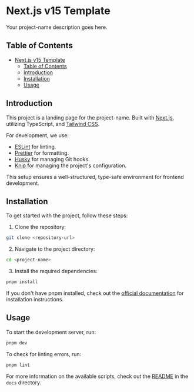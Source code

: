 # Next.js v15 Template

Your project-name description goes here.

## Table of Contents

- [Next.js v15 Template](#nextjs-v15-template)
  - [Table of Contents](#table-of-contents)
  - [Introduction](#introduction)
  - [Installation](#installation)
  - [Usage](#usage)

## Introduction

This project is a landing page for the project-name. Built with [Next.js](https://nextjs.org/), utilizing TypeScript, and [Tailwind CSS](https://tailwindcss.com/).

For development, we use:

- [ESLint](https://eslint.org/) for linting.
- [Prettier](https://prettier.io/) for formatting.
- [Husky](https://typicode.github.io/husky/#/) for managing Git hooks.
- [Knip](https://knip.dev/) for managing the project's configuration.

This setup ensures a well-structured, type-safe environment for frontend development.

## Installation

To get started with the project, follow these steps:

1. Clone the repository:

```bash
git clone <repository-url>
```

2. Navigate to the project directory:

```bash
cd <project-name>
```

3. Install the required dependencies:

```bash
pnpm install
```

If you don't have pnpm installed, check out the [official documentation](https://pnpm.io/installation) for installation instructions.

## Usage

To start the development server, run:

```bash
pnpm dev
```

To check for linting errors, run:

```bash
pnpm lint
```

For more information on the available scripts, check out the [README](./docs/usage.md) in the `docs` directory.
